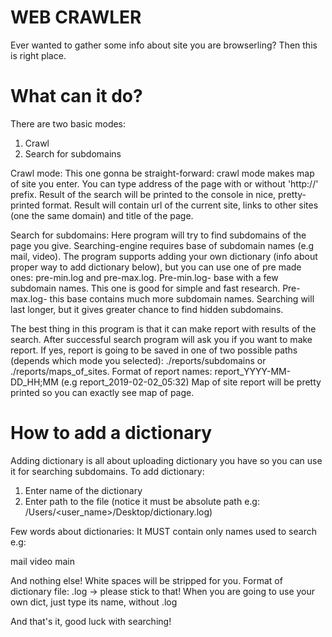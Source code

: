# WEB CRAWLER
Ever wanted to gather some info about site you are browserling?
Then this is right place.
# What can it do?
There are two basic modes: 
1) Crawl
2) Search for subdomains

Crawl mode:
This one gonna be straight-forward: crawl mode makes map of site you enter. You can type address of the page with or without 'http://' prefix.
Result of the search will be printed to the console in nice, pretty-printed format. Result will contain url of the current site, links to other sites (one the same domain) and title of the page.

Search for subdomains:
Here program will try to find subdomains of the page you give. Searching-engine requires base of subdomain names (e.g mail, video).
The program supports adding your own dictionary (info about proper way to add dictionary below), but you can use one of pre made ones: pre-min.log and pre-max.log.
Pre-min.log- base with a few subdomain names. This one is good for simple and fast research.
Pre-max.log- this base contains much more subdomain names. Searching will last longer, but it gives greater chance to find hidden subdomains.

The best thing in this program is that it can make report with results of the search. 
After successful search program will ask you if you want to make report.
If yes, report is going to be saved in one of two possible paths (depends which mode you selected):
./reports/subdomains or ./reports/maps_of_sites.
Format of report names: report_YYYY-MM-DD_HH;MM (e.g report_2019-02-02_05:32)
Map of site report will be pretty printed so you can exactly see map of page. 

# How to add a dictionary
Adding dictionary is all about uploading dictionary you have so you can use it for searching subdomains.
To add dictionary: 
1. Enter name of the dictionary
2. Enter path to the file (notice it must be absolute path e.g: /Users/<user_name>/Desktop/dictionary.log)

Few words about dictionaries:
It MUST contain only names used to search e.g:

mail
video
main

And nothing else! White spaces will be stripped for you.
Format of dictionary file: .log -> please stick to that!
When you are going to use your own dict, just type its name, without .log

And that's it, good luck with searching!